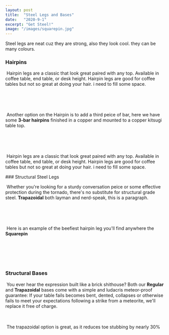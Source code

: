 ```yaml
---
layout: post
title:  "Steel Legs and Bases"
date:   "2020-9-1"
excerpt: "Get Steel!"
image: "/images/squarepin.jpg"
---
```


Steel legs are neat cuz they are strong, also they look cool. they can be many colours. 


### Hairpins
<p>
<a href="{{ "/images/gold-hp-endtables.jpg" | absolute_url }}" data-lightbox="image-1" ><z class="image left"><img src="{{ "/images/gold-hp-endtables-thumb.jpg" | absolute_url }}" alt="" /></z></a>
Hairpin legs are a classic that look great paired with any top. Available in coffee table, end table, or desk height. Hairpin legs are good for coffee tables but not so great at doing your hair. i need to fill some space.</p>

<br>
<br>
<br>

<p><a href="{{ "/images/copper-bean-3hp.jpg" | absolute_url }}" data-lightbox="image-2" ><z class="image right"><img src="{{ "/images/copper-bean-3hp-thumb.jpg" | absolute_url }}" alt="" /></z></a>  Another option on the Hairpin is to add a third peice of bar, here we have some <b>3-bar hairpins</b> finished in a copper and mounted to a copper kitsugi table top. </p>
<br>
<br>
<br>
<p>
<a href="{{ "/images/gold-hp-endtables.jpg" | absolute_url }}" data-lightbox="image-1" ><z class="image left"><img src="{{ "/images/gold-hp-endtables-thumb.jpg" | absolute_url }}" alt="" /></z></a>
Hairpin legs are a classic that look great paired with any top. Available in coffee table, end table, or desk height. Hairpin legs are good for coffee tables but not so great at doing your hair. i need to fill some space.</p>
### Structural Steel Legs 
<p><a href="{{ "/images/trap.jpg" | absolute_url }}" data-lightbox="image-3" ><z class="image left"><img src="{{ "/images/trap-thumb.jpg" | absolute_url }}" alt="" /></z></a> Whether you're looking for a sturdy conversation peice or some effective protection during the tornado, there's no substitute for structural grade steel. <b>Trapazoidal</b> both layman and nerd-speak, this is a paragraph.</p>
<br>
<br>
<br>
  <p><a href="{{ "/images/squarepin.jpg" | absolute_url }}" data-lightbox="image-4" ><z class="image right"><img src="{{ "/images/squarepin-thumb.jpg" | absolute_url }}" alt="" /></z></a> Here is an example of the beefiest hairpin leg you'll find anywhere the <b>Squarepin</b> </p>
<br>
<br>
<br>
<br>

### Structural Bases 
<p><span class="image right"><img src="{{ "/images/pic04.jpg" | absolute_url }}" alt="" /></span> You ever hear the expression built like a brick shithouse? Both our <b>Regular</b> and <b>Trapazoidal</b> bases come with a simple and ludacris meteor-proof guarantee: If your table fails becomes bent, dented, collapses or otherwise fails to meet your expectations following a strike from a meteorite, we'll replace it free of charge.   
<br>
<br>
<br>
  <p><span class="image left"><img src="{{ "/images/pic02.jpg" | absolute_url }}" alt="" /></span> The trapazoidal option is great, as it reduces toe stubbing by nearly 30%</p>
<br>
<br>
<br>
